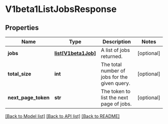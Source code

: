# V1beta1ListJobsResponse

## Properties
Name | Type | Description | Notes
------------ | ------------- | ------------- | -------------
**jobs** | [**list[V1beta1Job]**](V1beta1Job.md) | A list of jobs returned. | [optional] 
**total_size** | **int** | The total number of jobs for the given query. | [optional] 
**next_page_token** | **str** | The token to list the next page of jobs. | [optional] 

[[Back to Model list]](../README.md#documentation-for-models) [[Back to API list]](../README.md#documentation-for-api-endpoints) [[Back to README]](../README.md)


